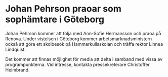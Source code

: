 # Johan Pehrson praoar som sophämtare i Göteborg

Johan Pehrson kommer att följa med Ann\-Sofie Hermansson och praoa på Renova. Under vistelsen i Göteborg kommer arbetsmarknadsministern också att göra ett skolbesök på Hammarkullsskolan och träffa rektor Linnea Lindquist.

Det kommer att finnas möjlighet för media att delta i samband med vissa av programpunkterna. Vid intresse, kontakta pressekreterare Christoffer Heimbrand.
